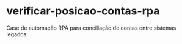 # verificar-posicao-contas-rpa
Case de automação RPA para conciliação de contas entre sistemas legados.
